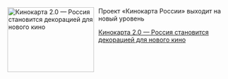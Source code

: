 <!--2025-07-21 14:23:47-->
<div class="yb">
  <div class="rss kino_teatr"><a href="https://www.kino-teatr.ru/blog/y2025/7-21/2112/" title="Кинокарта 2.0 — Россия становится декорацией для нового кино"><img src="https://www.kino-teatr.ru/blog/2/1/2112/poster.jpg" width="196" height="147" align="left" hspace="5" style="margin: 0px 10px 0px 5px" alt="Кинокарта 2.0 — Россия становится декорацией для нового кино"/></a>Проект «Кинокарта России» выходит на новый уровень <p class="titl"><a href="https://www.kino-teatr.ru/blog/y2025/7-21/2112/">Кинокарта 2.0 — Россия становится декорацией для нового кино</a></p></div>
</div>
